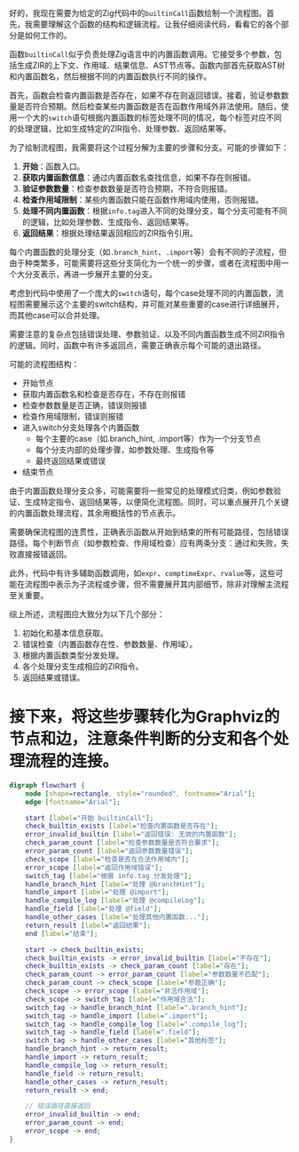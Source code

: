 好的，我现在需要为给定的Zig代码中的`builtinCall`函数绘制一个流程图。首先，我需要理解这个函数的结构和逻辑流程。让我仔细阅读代码，看看它的各个部分是如何工作的。

函数`builtinCall`似乎负责处理Zig语言中的内置函数调用。它接受多个参数，包括生成ZIR的上下文、作用域、结果信息、AST节点等。函数内部首先获取AST树和内置函数名，然后根据不同的内置函数执行不同的操作。

首先，函数会检查内置函数是否存在，如果不存在则返回错误。接着，验证参数数量是否符合预期。然后检查某些内置函数是否在函数作用域外非法使用。随后，使用一个大的`switch`语句根据内置函数的标签处理不同的情况，每个标签对应不同的处理逻辑，比如生成特定的ZIR指令、处理参数、返回结果等。

为了绘制流程图，我需要将这个过程分解为主要的步骤和分支。可能的步骤如下：

1. **开始**：函数入口。
2. **获取内置函数信息**：通过内置函数名查找信息，如果不存在则报错。
3. **验证参数数量**：检查参数数量是否符合预期，不符合则报错。
4. **检查作用域限制**：某些内置函数只能在函数作用域内使用，否则报错。
5. **处理不同内置函数**：根据`info.tag`进入不同的处理分支，每个分支可能有不同的逻辑，比如处理参数、生成指令、返回结果等。
6. **返回结果**：根据处理结果返回相应的ZIR指令引用。

每个内置函数的处理分支（如`.branch_hint`、`.import`等）会有不同的子流程，但由于种类繁多，可能需要将这些分支简化为一个统一的步骤，或者在流程图中用一个大分支表示，再进一步展开主要的分支。

考虑到代码中使用了一个庞大的`switch`语句，每个case处理不同的内置函数，流程图需要展示这个主要的switch结构，并可能对某些重要的case进行详细展开，而其他case可以合并处理。

需要注意的复杂点包括错误处理、参数验证、以及不同内置函数生成不同ZIR指令的逻辑。同时，函数中有许多返回点，需要正确表示每个可能的退出路径。

可能的流程图结构：

- 开始节点
- 获取内置函数名和检查是否存在，不存在则报错
- 检查参数数量是否正确，错误则报错
- 检查作用域限制，错误则报错
- 进入switch分支处理各个内置函数
  - 每个主要的case（如.branch_hint, .import等）作为一个分支节点
  - 每个分支内部的处理步骤，如参数处理、生成指令等
  - 最终返回结果或错误
- 结束节点

由于内置函数处理分支众多，可能需要将一些常见的处理模式归类，例如参数验证、生成特定指令、返回结果等，以便简化流程图。同时，可以重点展开几个关键的内置函数处理流程，其余用概括性的节点表示。

需要确保流程图的连贯性，正确表示函数从开始到结束的所有可能路径，包括错误路径。每个判断节点（如参数检查、作用域检查）应有两条分支：通过和失败，失败直接报错返回。

此外，代码中有许多辅助函数调用，如`expr`、`comptimeExpr`、`rvalue`等，这些可能在流程图中表示为子流程或步骤，但不需要展开其内部细节，除非对理解主流程至关重要。

综上所述，流程图应大致分为以下几个部分：

1. 初始化和基本信息获取。
2. 错误检查（内置函数存在性、参数数量、作用域）。
3. 根据内置函数类型分发处理。
4. 各个处理分支生成相应的ZIR指令。
5. 返回结果或错误。

接下来，将这些步骤转化为Graphviz的节点和边，注意条件判断的分支和各个处理流程的连接。
================================================
```dot
digraph flowchart {
    node [shape=rectangle, style="rounded", fontname="Arial"];
    edge [fontname="Arial"];

    start [label="开始 builtinCall"];
    check_builtin_exists [label="检查内置函数是否存在"];
    error_invalid_builtin [label="返回错误: 无效的内置函数"];
    check_param_count [label="检查参数数量是否符合要求"];
    error_param_count [label="返回参数数量错误"];
    check_scope [label="检查是否在合法作用域内"];
    error_scope [label="返回作用域错误"];
    switch_tag [label="根据 info.tag 分发处理"];
    handle_branch_hint [label="处理 @branchHint"];
    handle_import [label="处理 @import"];
    handle_compile_log [label="处理 @compileLog"];
    handle_field [label="处理 @field"];
    handle_other_cases [label="处理其他内置函数..."];
    return_result [label="返回结果"];
    end [label="结束"];

    start -> check_builtin_exists;
    check_builtin_exists -> error_invalid_builtin [label="不存在"];
    check_builtin_exists -> check_param_count [label="存在"];
    check_param_count -> error_param_count [label="参数数量不匹配"];
    check_param_count -> check_scope [label="参数正确"];
    check_scope -> error_scope [label="非法作用域"];
    check_scope -> switch_tag [label="作用域合法"];
    switch_tag -> handle_branch_hint [label=".branch_hint"];
    switch_tag -> handle_import [label=".import"];
    switch_tag -> handle_compile_log [label=".compile_log"];
    switch_tag -> handle_field [label=".field"];
    switch_tag -> handle_other_cases [label="其他标签"];
    handle_branch_hint -> return_result;
    handle_import -> return_result;
    handle_compile_log -> return_result;
    handle_field -> return_result;
    handle_other_cases -> return_result;
    return_result -> end;

    // 错误路径直接返回
    error_invalid_builtin -> end;
    error_param_count -> end;
    error_scope -> end;
}
```